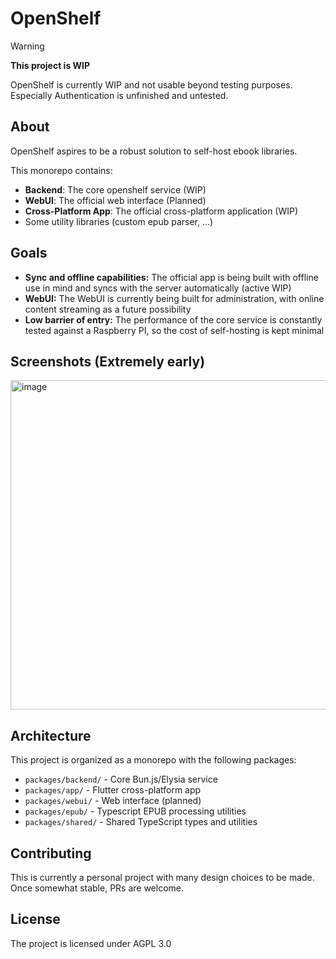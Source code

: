 # OpenShelf

> [!WARNING]
> **This project is WIP**
> 
> OpenShelf is currently WIP and not usable beyond testing purposes. Especially Authentication is unfinished and untested.

## About

OpenShelf aspires to be a robust solution to self-host ebook libraries.

This monorepo contains:

- **Backend**: The core openshelf service (WIP)
- **WebUI**: The official web interface (Planned)
- **Cross-Platform App**: The official cross-platform application (WIP)
- Some utility libraries (custom epub parser, ...)


## Goals

- **Sync and offline capabilities:** The official app is being built with offline use in mind and syncs with the server automatically (active WIP)
- **WebUI:** The WebUI is currently being built for administration, with online content streaming as a future possibility
- **Low barrier of entry:** The performance of the core service is constantly tested against a Raspberry PI, so the cost of self-hosting is kept minimal

## Screenshots (Extremely early)

<img width="802" height="527" alt="image" src="https://github.com/user-attachments/assets/d75df2ee-b84f-4683-8e17-342cddc4bd0e" />



## Architecture

This project is organized as a monorepo with the following packages:

- `packages/backend/` - Core Bun.js/Elysia service
- `packages/app/` - Flutter cross-platform app 
- `packages/webui/` - Web interface (planned)
- `packages/epub/` - Typescript EPUB processing utilities
- `packages/shared/` - Shared TypeScript types and utilities

## Contributing

This is currently a personal project with many design choices to be made. Once somewhat stable, PRs are welcome.

## License

The project is licensed under AGPL 3.0
